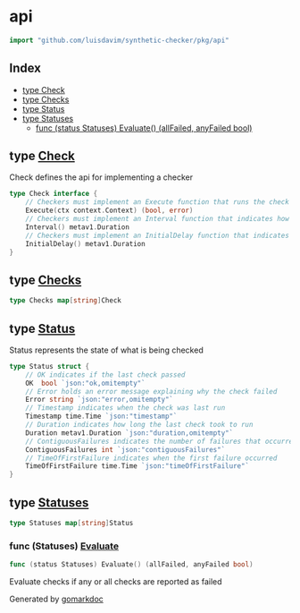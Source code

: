 <!-- Code generated by gomarkdoc. DO NOT EDIT -->

# api

```go
import "github.com/luisdavim/synthetic-checker/pkg/api"
```

## Index

- [type Check](<#type-check>)
- [type Checks](<#type-checks>)
- [type Status](<#type-status>)
- [type Statuses](<#type-statuses>)
  - [func (status Statuses) Evaluate() (allFailed, anyFailed bool)](<#func-statuses-evaluate>)


## type [Check](<https://github.com/luisdavim/synthetic-checker/blob/main/pkg/api/types.go#L9-L16>)

Check defines the api for implementing a checker

```go
type Check interface {
    // Checkers must implement an Execute function that runs the check and returns the status
    Execute(ctx context.Context) (bool, error)
    // Checkers must implement an Interval function that indicates how often the check should run
    Interval() metav1.Duration
    // Checkers must implement an InitialDelay function that indicates how long to delay the start
    InitialDelay() metav1.Duration
}
```

## type [Checks](<https://github.com/luisdavim/synthetic-checker/blob/main/pkg/api/types.go#L18>)

```go
type Checks map[string]Check
```

## type [Status](<https://github.com/luisdavim/synthetic-checker/blob/main/pkg/api/types.go#L21-L34>)

Status represents the state of what is being checked

```go
type Status struct {
    // OK indicates if the last check passed
    OK  bool `json:"ok,omitempty"`
    // Error holds an error message explaining why the check failed
    Error string `json:"error,omitempty"`
    // Timestamp indicates when the check was last run
    Timestamp time.Time `json:"timestamp"`
    // Duration indicates how long the last check took to run
    Duration metav1.Duration `json:"duration,omitempty"`
    // ContiguousFailures indicates the number of failures that occurred in a row
    ContiguousFailures int `json:"contiguousFailures"`
    // TimeOfFirstFailure indicates when the first failure occurred
    TimeOfFirstFailure time.Time `json:"timeOfFirstFailure"`
}
```

## type [Statuses](<https://github.com/luisdavim/synthetic-checker/blob/main/pkg/api/types.go#L36>)

```go
type Statuses map[string]Status
```

### func \(Statuses\) [Evaluate](<https://github.com/luisdavim/synthetic-checker/blob/main/pkg/api/types.go#L39>)

```go
func (status Statuses) Evaluate() (allFailed, anyFailed bool)
```

Evaluate checks if any or all checks are reported as failed



Generated by [gomarkdoc](<https://github.com/princjef/gomarkdoc>)

